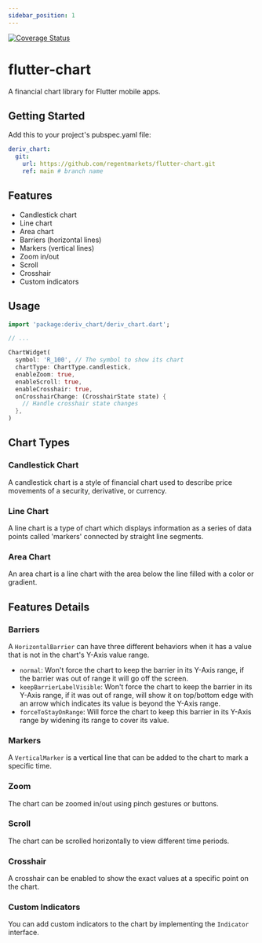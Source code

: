 ```yaml
---
sidebar_position: 1
---
```


[![Coverage Status](https://coveralls.io/repos/github/regentmarkets/flutter-chart/badge.svg?branch=pull/7&t=AA56dN)](https://coveralls.io/github/regentmarkets/flutter-chart?branch=pull/7)

# flutter-chart
A financial chart library for Flutter mobile apps.

## Getting Started

Add this to your project's pubspec.yaml file:

```yaml
deriv_chart:
  git:
    url: https://github.com/regentmarkets/flutter-chart.git
    ref: main # branch name
```

## Features

- Candlestick chart
- Line chart
- Area chart
- Barriers (horizontal lines)
- Markers (vertical lines)
- Zoom in/out
- Scroll
- Crosshair
- Custom indicators

## Usage

```dart
import 'package:deriv_chart/deriv_chart.dart';

// ...

ChartWidget(
  symbol: 'R_100', // The symbol to show its chart
  chartType: ChartType.candlestick,
  enableZoom: true,
  enableScroll: true,
  enableCrosshair: true,
  onCrosshairChange: (CrosshairState state) {
    // Handle crosshair state changes
  },
)
```

## Chart Types

### Candlestick Chart

A candlestick chart is a style of financial chart used to describe price movements of a security, derivative, or currency.

### Line Chart

A line chart is a type of chart which displays information as a series of data points called 'markers' connected by straight line segments.

### Area Chart

An area chart is a line chart with the area below the line filled with a color or gradient.

## Features Details

### Barriers

A `HorizontalBarrier` can have three different behaviors when it has a value that is not in the chart's Y-Axis value range.
  - `normal`: Won't force the chart to keep the barrier in its Y-Axis range, if the barrier was out of range it will go off the screen.
  - `keepBarrierLabelVisible`: Won't force the chart to keep the barrier in its Y-Axis range, if it was out of range, will show it on top/bottom edge with an arrow which indicates its value is beyond the Y-Axis range.
  - `forceToStayOnRange`: Will force the chart to keep this barrier in its Y-Axis range by widening its range to cover its value.

### Markers

A `VerticalMarker` is a vertical line that can be added to the chart to mark a specific time.

### Zoom

The chart can be zoomed in/out using pinch gestures or buttons.

### Scroll

The chart can be scrolled horizontally to view different time periods.

### Crosshair

A crosshair can be enabled to show the exact values at a specific point on the chart.

### Custom Indicators

You can add custom indicators to the chart by implementing the `Indicator` interface.
